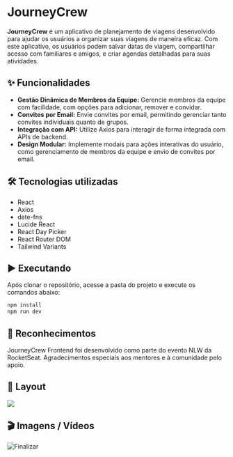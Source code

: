 # JourneyCrew

**JourneyCrew** é um aplicativo de planejamento de viagens desenvolvido para ajudar os usuários a organizar suas viagens de maneira eficaz. Com este aplicativo, os usuários podem salvar datas de viagem, compartilhar acesso com familiares e amigos, e criar agendas detalhadas para suas atividades.

## ✨ Funcionalidades

- **Gestão Dinâmica de Membros da Equipe:** Gerencie membros da equipe com facilidade, com opções para adicionar, remover e convidar.
- **Convites por Email:** Envie convites por email, permitindo gerenciar tanto convites individuais quanto de grupos.
- **Integração com API:** Utilize Axios para interagir de forma integrada com APIs de backend.
- **Design Modular:** Implemente modais para ações interativas do usuário, como gerenciamento de membros da equipe e envio de convites por email.

## 🛠️ Tecnologias utilizadas

- React
- Axios
- date-fns
- Lucide React
- React Day Picker
- React Router DOM
- Tailwind Variants

## ▶️ Executando

Após clonar o repositório, acesse a pasta do projeto e execute os comandos abaixo:

```sh
npm install
npm run dev
```

## 🙏 Reconhecimentos 
JourneyCrew Frontend foi desenvolvido como parte do evento NLW da RocketSeat. Agradecimentos especiais aos mentores e à comunidade pelo apoio.
  
## 🚧 Layout

<a href="https://www.figma.com/design/5mfc5PpPMX5KbdIzROZih8/NLW-Journey-%E2%80%A2-Planejador-de-viagem-(Community)?node-id=3-376&t=FCceq24pxwbeW6qc-0" target="_blank">
<img src="https://user-images.githubusercontent.com/71772559/178192253-4fe4757c-de57-4878-a38c-a483c25670b1.png" />
</a>

## 🎬 Imagens / Vídeos 

![Finalizar](https://github.com/user-attachments/assets/eff93195-67dd-4459-86ba-15fb861827cd)
